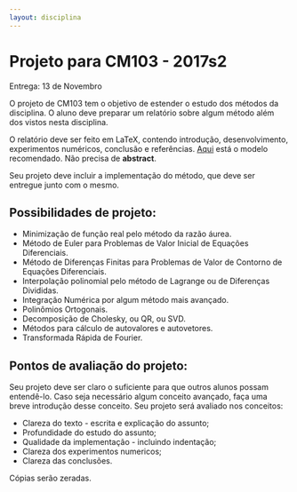 ```yaml
---
layout: disciplina
---
```

# Projeto para CM103 - 2017s2

Entrega: 13 de Novembro

O projeto de CM103 tem o objetivo de estender o estudo dos métodos da
disciplina.
O aluno deve preparar um relatório sobre algum método além dos vistos nesta
disciplina.

O relatório deve ser feito em LaTeX, contendo introdução, desenvolvimento,
experimentos numéricos, conclusão e referências.
[Aqui](https://www.overleaf.com/latex/templates/simposio-brasileiro-de-pesquisa-operacional/rjzrdqnfmzwx)
está o modelo recomendado. Não precisa de **abstract**.

Seu projeto deve incluir a implementação do método, que deve ser entregue junto
com o mesmo.

## Possibilidades de projeto:

- Minimização de função real pelo método da razão áurea.
- Método de Euler para Problemas de Valor Inicial de Equações Diferenciais.
- Método de Diferenças Finitas para Problemas de Valor de Contorno de Equações
  Diferenciais.
- Interpolação polinomial pelo método de Lagrange ou de Diferenças Divididas.
- Integração Numérica por algum método mais avançado.
- Polinômios Ortogonais.
- Decomposição de Cholesky, ou QR, ou SVD.
- Métodos para cálculo de autovalores e autovetores.
- Transformada Rápida de Fourier.

## Pontos de avaliação do projeto:

Seu projeto deve ser claro o suficiente para que outros alunos possam
entendê-lo.
Caso seja necessário algum conceito avançado, faça uma breve introdução desse
conceito.
Seu projeto será avaliado nos conceitos:

- Clareza do texto - escrita e explicação do assunto;
- Profundidade do estudo do assunto;
- Qualidade da implementação - incluindo indentação;
- Clareza dos experimentos numericos;
- Clareza das conclusões.

Cópias serão zeradas.
